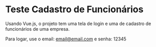 # Teste Cadastro de Funcionários

Usando Vue.js, o projeto tem uma tela de login e uma de cadastro de funcionários de uma empresa. 

Para logar, use o email: email@email.com e senha: 12345
